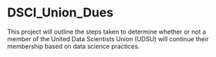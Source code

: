 # DSCI_Union_Dues
This project will outline the steps taken to determine whether or not a member of the United Data Scientists Union (UDSU) will continue their membership based on data science practices.
